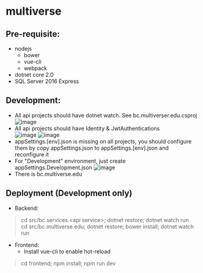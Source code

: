 # multiverse

## Pre-requisite: 
* nodejs  
  * bower  
  * vue-cli  
  * webpack
* dotnet core 2.0
* SQL Server 2016 Express

## Development:
* All api projects should have dotnet watch. See bc.multiverser.edu.csproj 
![image](https://user-images.githubusercontent.com/7732856/31445720-d69ab5aa-aec8-11e7-91d7-8f7802514731.png)
* All api projects should have Identity & JwtAuthentications  
![image](https://user-images.githubusercontent.com/7732856/31445802-137b5664-aec9-11e7-94a3-0d7f89c15a9d.png)
![image](https://user-images.githubusercontent.com/7732856/31445832-29f6fc04-aec9-11e7-9783-436a41f3a03d.png)
* appSettings.[env].json is missing on all projects, you should configure them by copy appSettings.json to appSettings.[env].json and reconfigure it
* For "Development" environment, just create appSettings.Development.json
![image](https://user-images.githubusercontent.com/7732856/31445627-a0861374-aec8-11e7-8a88-1fc088d29fcc.png)
* There is bc.multiverse.edu

## Deployment (Development only)
* Backend:  
> cd src/bc.services.\<api service\>; dotnet restore; dotnet watch run  
> cd src/bc.multiverse.edu; dotnet restore; bower install; dotnet watch run  

* Frontend:  
  * Install vue-cli to enable hot-reload
> cd frontend; npm install; npm run dev
